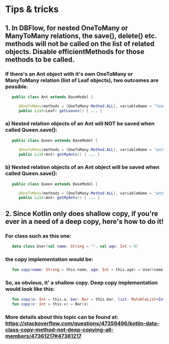 # Tips & tricks

## 1. In DBFlow, for nested OneToMany or ManyToMany relations, the save(), delete() etc. methods will not be called on the list of related objects. Disable efficientMethods for those methods to be called.


### If there's an Ant object with it's own OneToMany or ManyToMany relation (list of Leaf objects), two outcomes are possible.

```java
   public class Ant extends BaseModel {

      @OneToMany(methods = {OneToMany.Method.ALL}, variableName = "leaves")
      public List<Leaf> getLeaves() { ... }
```

### a) Nested relation objects of an Ant will NOT be saved when called Queen.save():

```java
   public class Queen extends BaseModel {

      @OneToMany(methods = {OneToMany.Method.ALL}, variableName = "ants", efficientMethods = true)
      public List<Ant> getMyAnts() { ... }
```

### b) Nested relation objects of an Ant object will be saved when called Queen.save():

```java
   public class Queen extends BaseModel {

      @OneToMany(methods = {OneToMany.Method.ALL}, variableName = "ants", efficientMethods = false)
      public List<Ant> getMyAnts() { ... }
```


## 2. Since Kotlin only does shallow copy, if you're ever in a need of a deep copy, here's how to do it!


### For class such as this one:
```kotlin
   data class User(val name: String = "", val age: Int = 0)
```
### the copy implementation would be:
```kotlin
   fun copy(name: String = this.name, age: Int = this.age) = User(name, age)
```
### So, as obvious, it' a shallow copy. Deep copy implementation would look like this:
```kotlin
   fun copy(a: Int = this.a, bar: Bar = this.bar, list: MutableList<Int> = this.list) = Foo(a, bar, list)
   fun copy(x: Int = this.x) = Bar(x)
```
### More details about this topic can be found at: https://stackoverflow.com/questions/47359496/kotlin-data-class-copy-method-not-deep-copying-all-members/47361217#47361217


